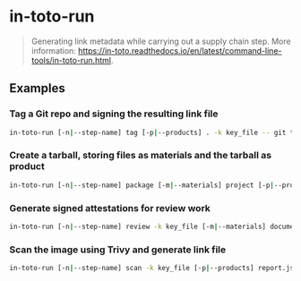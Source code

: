 # in-toto-run

> Generating link metadata while carrying out a supply chain step. More information: <https://in-toto.readthedocs.io/en/latest/command-line-tools/in-toto-run.html>.

## Examples

### Tag a Git repo and signing the resulting link file

```bash
in-toto-run [-n|--step-name] tag [-p|--products] . -k key_file -- git tag v1.0
```

### Create a tarball, storing files as materials and the tarball as product

```bash
in-toto-run [-n|--step-name] package [-m|--materials] project [-p|--products] project.tar.gz -- tar czf project.tar.gz project
```

### Generate signed attestations for review work

```bash
in-toto-run [-n|--step-name] review -k key_file [-m|--materials] document.pdf [-x|--no-command]
```

### Scan the image using Trivy and generate link file

```bash
in-toto-run [-n|--step-name] scan -k key_file [-p|--products] report.json -- /bin/sh -c "trivy --output report.json --format json <IMAGE>"
```
